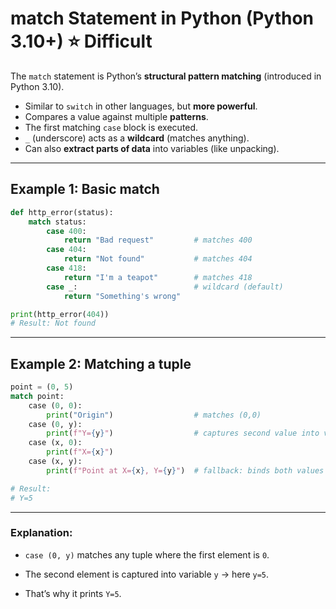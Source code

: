 # match Statement in Python (Python 3.10+) ⭐ Difficult

The `match` statement is Python’s **structural pattern matching** (introduced in Python 3.10).

- Similar to `switch` in other languages, but **more powerful**.  
- Compares a value against multiple **patterns**.  
- The first matching `case` block is executed.  
- `_` (underscore) acts as a **wildcard** (matches anything).  
- Can also **extract parts of data** into variables (like unpacking).  

---

## Example 1: Basic match
```python
def http_error(status):
    match status:
        case 400:
            return "Bad request"         # matches 400
        case 404:
            return "Not found"           # matches 404
        case 418:
            return "I'm a teapot"        # matches 418
        case _:                          # wildcard (default)
            return "Something's wrong"

print(http_error(404))
# Result: Not found
```
--- 

## Example 2: Matching a tuple
```python
point = (0, 5)
match point:
    case (0, 0):
        print("Origin")                  # matches (0,0)
    case (0, y):
        print(f"Y={y}")                  # captures second value into variable y
    case (x, 0):
        print(f"X={x}")
    case (x, y):
        print(f"Point at X={x}, Y={y}")  # fallback: binds both values

# Result:
# Y=5

```
--- 
### Explanation:

- `case (0, y)` matches any tuple where the first element is `0`.

- The second element is captured into variable `y` → here `y=5`.

- That’s why it prints `Y=5`.
